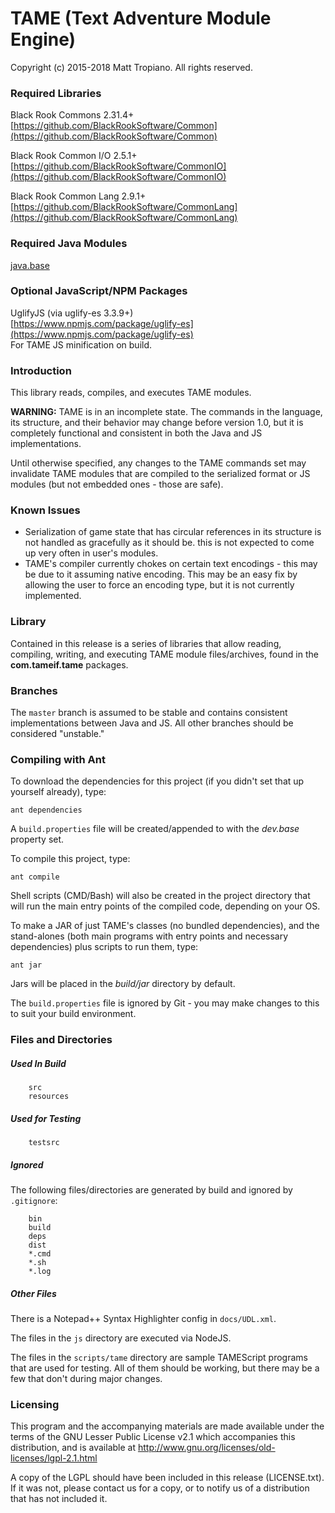 # TAME (Text Adventure Module Engine)

Copyright (c) 2015-2018 Matt Tropiano. All rights reserved.  

### Required Libraries

Black Rook Commons 2.31.4+  
[https://github.com/BlackRookSoftware/Common](https://github.com/BlackRookSoftware/Common)

Black Rook Common I/O 2.5.1+  
[https://github.com/BlackRookSoftware/CommonIO](https://github.com/BlackRookSoftware/CommonIO)

Black Rook Common Lang 2.9.1+  
[https://github.com/BlackRookSoftware/CommonLang](https://github.com/BlackRookSoftware/CommonLang)

### Required Java Modules

[java.base](https://docs.oracle.com/javase/10/docs/api/java.base-summary.html)  

### Optional JavaScript/NPM Packages

UglifyJS (via uglify-es 3.3.9+)  
[https://www.npmjs.com/package/uglify-es](https://www.npmjs.com/package/uglify-es)  
For TAME JS minification on build.

### Introduction

This library reads, compiles, and executes TAME modules.

**WARNING:** TAME is in an incomplete state. The commands in the language, its structure, 
and their behavior may change before version 1.0, but it is completely functional and consistent
in both the Java and JS implementations.

Until otherwise specified, any changes to the TAME commands set may invalidate TAME modules that are compiled
to the serialized format or JS modules (but not embedded ones - those are safe).

### Known Issues

* Serialization of game state that has circular references in its structure is not handled as gracefully as it should be.
this is not expected to come up very often in user's modules.
* TAME's compiler currently chokes on certain text encodings - this may be due to it assuming native encoding. This may
be an easy fix by allowing the user to force an encoding type, but it is not currently implemented.

### Library

Contained in this release is a series of libraries that allow reading, compiling,
writing, and executing TAME module files/archives, found in the **com.tameif.tame**
packages.

### Branches

The `master` branch is assumed to be stable and contains consistent implementations between Java
and JS. All other branches should be considered "unstable."


### Compiling with Ant

To download the dependencies for this project (if you didn't set that up yourself already), type:

	ant dependencies

A `build.properties` file will be created/appended to with the *dev.base* property set.
	
To compile this project, type:

	ant compile

Shell scripts (CMD/Bash) will also be created in the project directory that will run the main
entry points of the compiled code, depending on your OS.
	
To make a JAR of just TAME's classes (no bundled dependencies), and the stand-alones 
(both main programs with entry points and necessary dependencies) plus scripts to run them, type:

	ant jar

Jars will be placed in the *build/jar* directory by default.

The `build.properties` file is ignored by Git - you may make changes to this to suit
your build environment.
 

### Files and Directories

##### Used In Build

```
	src
	resources
```

##### Used for Testing

```
	testsrc
```


##### Ignored

The following files/directories are generated by build and ignored by `.gitignore`:

```
	bin
	build
	deps
	dist
	*.cmd
	*.sh
	*.log
```


##### Other Files

There is a Notepad++ Syntax Highlighter config in `docs/UDL.xml`.

The files in the `js` directory are executed via NodeJS.

The files in the `scripts/tame` directory are sample TAMEScript programs that are used for testing. All
of them should be working, but there may be a few that don't during major changes.



### Licensing

This program and the accompanying materials
are made available under the terms of the GNU Lesser Public License v2.1
which accompanies this distribution, and is available at
http://www.gnu.org/licenses/old-licenses/lgpl-2.1.html

A copy of the LGPL should have been included in this release (LICENSE.txt).
If it was not, please contact us for a copy, or to notify us of a distribution
that has not included it. 
